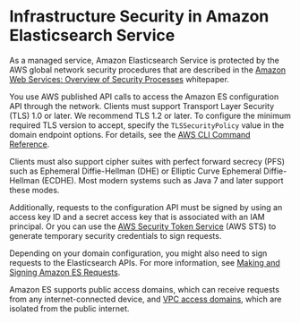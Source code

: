 # Infrastructure Security in Amazon Elasticsearch Service<a name="infrastructure-security"></a>

As a managed service, Amazon Elasticsearch Service is protected by the AWS global network security procedures that are described in the [Amazon Web Services: Overview of Security Processes](https://d0.awsstatic.com/whitepapers/Security/AWS_Security_Whitepaper.pdf) whitepaper\.

You use AWS published API calls to access the Amazon ES configuration API through the network\. Clients must support Transport Layer Security \(TLS\) 1\.0 or later\. We recommend TLS 1\.2 or later\. To configure the minimum required TLS version to accept, specify the `TLSSecurityPolicy` value in the domain endpoint options\. For details, see the [AWS CLI Command Reference](https://docs.aws.amazon.com/cli/latest/reference/es/create-elasticsearch-domain.html)\.

Clients must also support cipher suites with perfect forward secrecy \(PFS\) such as Ephemeral Diffie\-Hellman \(DHE\) or Elliptic Curve Ephemeral Diffie\-Hellman \(ECDHE\)\. Most modern systems such as Java 7 and later support these modes\.

Additionally, requests to the configuration API must be signed by using an access key ID and a secret access key that is associated with an IAM principal\. Or you can use the [AWS Security Token Service](https://docs.aws.amazon.com/STS/latest/APIReference/Welcome.html) \(AWS STS\) to generate temporary security credentials to sign requests\.

Depending on your domain configuration, you might also need to sign requests to the Elasticsearch APIs\. For more information, see [Making and Signing Amazon ES Requests](es-ac.md#es-managedomains-signing-service-requests)\.

Amazon ES supports public access domains, which can receive requests from any internet\-connected device, and [VPC access domains](es-vpc.md), which are isolated from the public internet\.